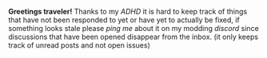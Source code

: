 **Greetings traveler!** Thanks to my _ADHD_ it is hard to keep track of things that have not been responded to yet or have yet to actually be fixed, if something looks stale please _ping me_ about it on my modding _discord_ since discussions that have been opened disappear from the inbox. (it only keeps track of unread posts and not open issues)
